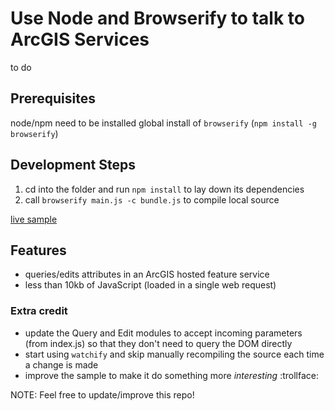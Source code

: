 # Use Node and Browserify to talk to ArcGIS Services

to do

## Prerequisites

node/npm need to be installed
global install of `browserify` (`npm install -g browserify`)

## Development Steps

1. cd into the folder and run `npm install` to lay down its dependencies
2. call `browserify main.js -c bundle.js` to compile local source

[live sample](http://esri.github.io/developer-support/node/browserify-request/index.html)

## Features

* queries/edits attributes in an ArcGIS hosted feature service
* less than 10kb of JavaScript (loaded in a single web request)

### Extra credit

* update the Query and Edit modules to accept incoming parameters (from index.js) so that they don't need to query the DOM directly
* start using `watchify` and skip manually recompiling the source each time a change is made
* improve the sample to make it do something more *interesting* :trollface:

NOTE: Feel free to update/improve this repo!
